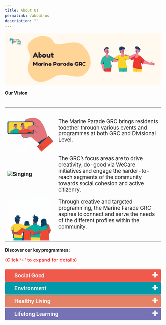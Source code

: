 ```yaml
---
title: About Us
permalink: /about-us
description: ""
---
```

![](/images/Banners/About%20GRC.png)

<b>Our Vision</b>
<table style="font-size:130%;">

	
</table><table style="font-size:120%">
<tbody>
<tr>
 <td><b> <img style="width:600px; float:left;right-margin:20px;" alt="Selfie" src="/images/About%20Us/Selfie.gif"> </b></td><td> The Marine Parade GRC brings residents together through various events and programmes at both GRC and Divisional Level.</td>
</tr>
<tr>
 <td><b><img style="width:400; float:left;right-margin:20px;" alt="Singing" src="/images/About%20Us/Singing-3.gif"></b> </td><td>The GRC’s focus areas are to drive creativity, do-good via WeCare initiatives and engage the harder-to-reach segments of the community towards social cohesion and active citizenry.</td>
</tr>
<tr>
 <td><b><img style="width:600px; float:left;right-margin:20px;" alt="Fireworks" src="/images/About%20Us/Fireworks.gif"></b> </td><td>Through creative and targeted programming, the Marine Parade GRC aspires to connect and serve the needs of the different profiles within the community. <br><br></td></tr>
	
</table>
	
<table>
	
<b>Discover our key programmes: </b> <p style=" font-size:16px; color:red; margin-top: 0px; margin-bottom:20px; line-height:1.35;">(Click ‘+’ to expand for details)</p>

<style>

input {
    display: none;
}

label {
    display: block;    
	  font-size: 120%;
    padding: 10px 30px;
    margin: 0 0 1px 0;
    cursor: pointer;
    background: #153855;
    border-radius: 3px;
    color: #FFF;
    transition: ease .5s;
	position: relative;
}

label:hover {
    background: #346f9e;
}

label::after {
	font-family: "Font Awesome 5 Free";
	content: '\271A';
	font-weight: bold;
	font-size: 22px;
	position: absolute;
	right: 10px;
	top: 6px;
}

input:checked + label::after {
	content: '\2716';
}

.content {
    background: #FFFFFF;
    padding: 10px 25px;
    margin: 0 0 1px 0;
    border-radius: 3px;
}

input + label + .content {
    display: none;
}

input:checked + label + .content {
    display: block;
}
	
</style>

	
<input type="checkbox" id="Social Good">
	<label for="Social Good" style="background-color: #F05A4D; color:#f7f7f7;"><b>Social Good</b></label>
<div class="content" style="background-color:#edf4fa;">
<p style="font-size:18px; margin-top: 2px; margin-bottom:0px; line-height:1.35;">
To promote a caring and inclusive eco-system for the GRC. <a href="/programmes/social-good"> Explore Social Good -> </a>  </p>  
</div>
	

<input type="checkbox" id="Environment">
	<label for="Environment" style="background-color: #0299AA; color:#f7f7f7;"><b>Environment</b></label>
<div class="content" style="background-color:#edf4fa;">
<p style="font-size:18px; margin-top: 2px; margin-bottom:0px; line-height:1.35;">Leveraging on the Green movement trends, action will be taken at the GRC level to inspire the community to care for and protect the enivronment by adopting a clean, green and sustainable lifestyle. <a href="/programmes/environment"> Explore Environment -> </a> </p>
</div>
	
<input type="checkbox" id="Healthy Living">
	<label for="Healthy Living" style="background-color: #E58265; color:#f7f7f7;"><b>Healthy Living</b></label>
<div class="content" style="background-color:#edf4fa;">
<p style="font-size:18px; margin-top: 2px; margin-bottom:0px; line-height:1.35;">To nuture a culture of life-long learning in the GRC. <a href="/programmes/healthy-living"> Explore Healthy Living-> </a>  </p>

</div>
<input type="checkbox" id="Lifelong Learning">
	<label for="Lifelong Learning" style="background-color: #7573B5; color:#f7f7f7;"><b>Lifelong Learning</b></label>
<div class="content" style="background-color:#edf4fa;">
<p style="font-size:18px; margin-top: 2px; margin-bottom:0px; line-height:1.35;">To promote a holistic approach to advocate an active and healthier lifestyle together as a community. <a href="/programmes/lifelong-learning"> Explore Lifelong Learning-> </a>  </p>
	
</div>
</table>